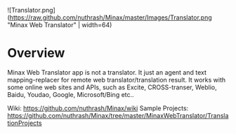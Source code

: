 ﻿![Translator.png](https://raw.github.com/nuthrash/Minax/master/Images/Translator.png "Minax Web Translator" | width=64)
# Overview
Minax Web Translator app is not a translator. It just an agent and text mapping-replacer for remote web translator/translation result.
It works with some online web sites and APIs, such as Excite, CROSS-transer, Weblio, Baidu, Youdao, Google, Microsoft/Bing etc..

Wiki: https://github.com/nuthrash/Minax/wiki
Sample Projects: https://github.com/nuthrash/Minax/tree/master/MinaxWebTranslator/TranslationProjects



